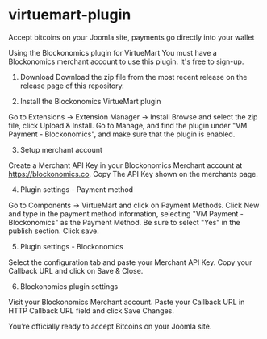 # virtuemart-plugin
Accept bitcoins on your Joomla site, payments go directly into your wallet

Using the Blockonomics plugin for VirtueMart
You must have a Blockonomics merchant account to use this plugin. It's free to sign-up.

1. Download
Download the zip file from the most recent release on the release page of this repository.

2. Install the Blockonomics VirtueMart plugin

Go to Extensions -> Extension Manager -> Install
Browse and select the zip file, click Upload & Install.
Go to Manage, and find the plugin under "VM Payment - Blockonomics", and make sure that the plugin is enabled.

3. Setup merchant account

Create a Merchant API Key in your Blockonomics Merchant account at https://blockonomics.co.
Copy The API Key shown on the merchants page.

4. Plugin settings - Payment method

Go to Components -> VirtueMart and click on Payment Methods.
Click New and type in the payment method information, selecting "VM Payment - Blockonomics" as the Payment Method. Be sure to select "Yes" in the publish section. 
Click save.

5. Plugin settings - Blockonomics

Select the configuration tab and paste your Merchant API Key.
Copy your Callback URL and click on Save & Close. 

6. Blockonomics plugin settings

Visit your Blockonomics Merchant account.
Paste your Callback URL in HTTP Callback URL field and click Save Changes.


You’re officially ready to accept Bitcoins on your Joomla site.
